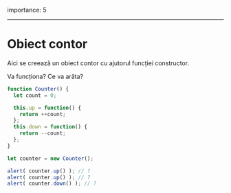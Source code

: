 importance: 5

---

# Obiect contor

Aici se creează un obiect contor cu ajutorul funcției constructor.

Va funcționa? Ce va arăta?

```js
function Counter() {
  let count = 0;

  this.up = function() {
    return ++count;
  };
  this.down = function() {
    return --count;
  };
}

let counter = new Counter();

alert( counter.up() ); // ?
alert( counter.up() ); // ?
alert( counter.down() ); // ?
```

